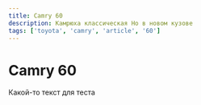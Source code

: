 ```yaml
---
title: Camry 60
description: Камрюха классическая Но в новом кузове
tags: ['toyota', 'camry', 'article', '60']
---
```


# Camry 60

Какой-то текст для теста 